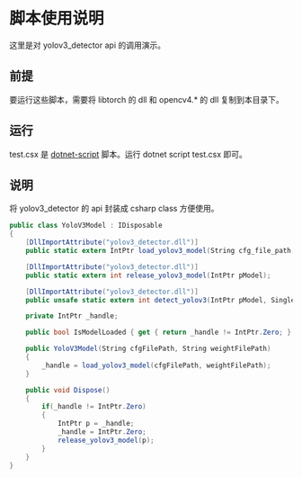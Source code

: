 # 脚本使用说明

这里是对 yolov3_detector api 的调用演示。

## 前提

要运行这些脚本，需要将 libtorch 的 dll 和 opencv4.* 的 dll 复制到本目录下。

## 运行

test.csx 是 [dotnet-script](https://github.com/filipw/dotnet-script) 脚本。运行 dotnet script test.csx 即可。

## 说明

将 yolov3_detector 的 api 封装成 csharp class 方便使用。

```csharp
public class YoloV3Model : IDisposable
{
    [DllImportAttribute("yolov3_detector.dll")]
    public static extern IntPtr load_yolov3_model(String cfg_file_path, String weight_file_path);

    [DllImportAttribute("yolov3_detector.dll")]
    public static extern int release_yolov3_model(IntPtr pModel);

    [DllImportAttribute("yolov3_detector.dll")]
    public unsafe static extern int detect_yolov3(IntPtr pModel, Single* pRgbData, /*YoloV3::*/void* pResults, int maxResults);

    private IntPtr _handle;

    public bool IsModelLoaded { get { return _handle != IntPtr.Zero; } }

    public YoloV3Model(String cfgFilePath, String weightFilePath)
    {
        _handle = load_yolov3_model(cfgFilePath, weightFilePath);
    }

    public void Dispose()
    {
        if(_handle != IntPtr.Zero)
        {
            IntPtr p = _handle;
            _handle = IntPtr.Zero;
            release_yolov3_model(p);
        }
    }
}
```